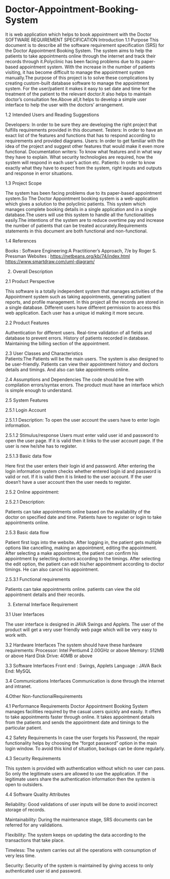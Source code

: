 # Doctor-Appointment-Booking-System
It is web application which helps to book appointment with the Doctor
           SOFTWARE REQUIREMENT SPECIFICATION
Introduction
1.1 Purpose
           This document is to describe all the software requirement specification (SRS) for the Doctor Appointment Booking System. The system aims to help the patients to take appointments online through the internet and track their records through it.Polyclinic has been facing problems due to its paper-based appointment system. With the increase in the number of patients visiting, it has become difficult to manage the appointment system manually.The purpose of this project is to solve these complications by creating custom-built database software to manage the appointment system. For the user/patient it makes it easy to set date and time for the treatment of the patient to the relevant doctor.It also helps to maintain doctor’s consultation fee.Above all,it helps to develop a simple user interface to help the user with the doctors’ arrangement.  

1.2 Intended Users and Reading Suggestions

Developers: In order to be sure they are developing the right project that fulfills requirements provided in this document.
Testers: In order to have an exact list of the features and functions that has to respond according to requirements and provided diagrams.
Users: In order to get familiar with the idea of the project and suggest other features that would make it even more functional.
Documentation writers: To know what features and in what way they have to explain. What security technologies are required, how the system will respond in each user’s action etc.
Patients: In order to know exactly what they have to expect from the system, right inputs and outputs and response in error situations.

1.3 Project Scope

The system has been facing problems due to its paper-based appointment system.So The Doctor Appointment booking system is a web-application which gives a solution to the polyclinic patients. This system which manages complete booking details in a single application and in a single database.The users will use this system to handle all the functionalities easily.The intentions of the system are to reduce overtime pay and increase the number of patients that can be treated accurately.Requirements statements in this document are both functional and non-functional. 

1.4 References

Books              : Software Engineering:A Practitioner’s Approach, 7/e by Roger S. Pressman
Websites	: https://netbeans.org/kb/74/index.html
             https://www.smartdraw.com/uml-diagram/

2. Overall Description

2.1 Product Perspective

This software is a totally independent system that manages activities of the Appointment system  such as taking appointments, generating patient reports, and profile management.
In this project all the records are stored in a single database. Different users have different permission to access this web application. Each user has a unique id making it more secure. 

2.2 Product Features

Authentication for different users.
Real-time validation of all fields and database to prevent errors.
History of patients recorded in database. 
Maintaining the billing section of the appointment. 

2.3 User Classes and Characteristics	
Patients:The Patients will be the main users. The system is also designed to be user-friendly. 
Patients can view their appointment history and doctors details and timings. And also can take appointments online.

2.4 Assumptions and Dependencies
The code should be free with compilation errors/syntax errors.
The product must have an interface which is simple enough to understand.

2.5 System Features

2.5.1 Login Account

2.5.1.1 Description:
To open the user account the users have to enter login information.

2.5.1.2 Stimulus/response
Users must enter valid user id and password to open the user page. If it is valid then it links to the user account page. If the user is new  he/she has to register.

2.5.1.3 Basic data flow

Here first the user enters their login id and password.
After entering the login information system checks whether entered login id and password is valid or not.
If it is valid then it is linked to the user account.
If the user doesn’t have a user account then the user needs to register.

2.5.2 Online appointment:

2.5.2.1 Description:

Patients can take appointments online based on the availability of the doctor on specified date and time. Patients have to register or login to take appointments online.

2.5.3 Basic data flow

Patient first logs into the website.
After logging in, the patient gets multiple options like cancelling, making an appointment,  editing the appointment.
After selecting a make appointment, the patient can confirm his appointment by selecting doctors according to the timings.
After selecting the edit option, the patient can edit his/her appointment according to doctor timings.
He can also cancel his appointment.

2.5.3.1 Functional requirements

Patients can take appointments online.
patients can view the old appointment details and their records.


3. External Interface Requirement

3.1 User Interfaces

The user interface is designed in JAVA Swings and Applets. The user of the product will get a very user friendly web page which will be very easy to work with.

3.2 Hardware Interfaces
The system should have these hardware requirements:
Processor: Intel Pentium4 2.00GHz or above
Memory: 512MB or above
Hard Disk Drive: 40MB or above

3.3 Software Interfaces
Front end : Swings,  Applets
Language : JAVA 
Back End: MySQL

3.4 Communications Interfaces
Communication is done through the internet and intranet.

4.Other Non-functionalRequirements

4.1 Performance Requirements
Doctor Appointment Booking System manages facilities required by the casual users quickly and easily. It offers to take appointments faster through online. It takes appointment details from the patients and sends the appointment date and timings to the particular patient.

4.2 Safety Requirements
In case the user forgets his Password, the repair functionality helps by choosing the “forgot password” option in the main login window.
To avoid this kind of situation, backups can be done regularly.

4.3 Security Requirements

This system is provided with authentication without which no user can pass. So only the legitimate users are allowed to use the application. If the legitimate users share the authentication information then the system is open to outsiders.

4.4 Software Quality Attributes

Reliability: Good validations of user inputs will be done to avoid incorrect storage of records.

Maintainability: During the maintenance stage, SRS documents can be referred for any validations.

Flexibility: The system keeps on updating the data according to the transactions that take place.

Timeless: The system carries out all the operations with consumption of very less time.

Security: Security of the system is maintained by giving access to only authenticated user id and password.
